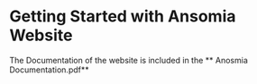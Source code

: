 # Getting Started with Ansomia Website

The Documentation of the website is included in the ** Anosmia Documentation.pdf**
